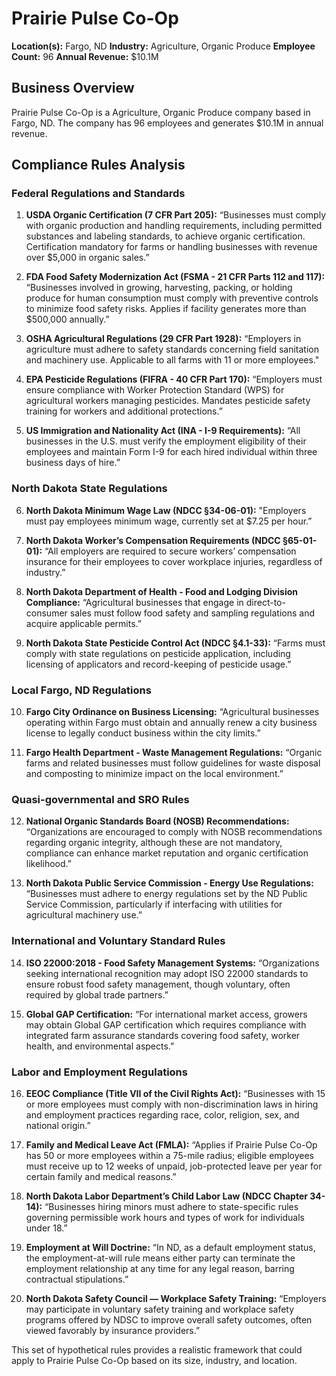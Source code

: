 # Prairie Pulse Co-Op

**Location(s):** Fargo, ND
**Industry:** Agriculture, Organic Produce
**Employee Count:** 96
**Annual Revenue:** $10.1M

## Business Overview

Prairie Pulse Co-Op is a Agriculture, Organic Produce company based in Fargo, ND. The company has 96 employees and generates $10.1M in annual revenue.



## Compliance Rules Analysis

### Federal Regulations and Standards

1. **USDA Organic Certification (7 CFR Part 205):** “Businesses must comply with organic production and handling requirements, including permitted substances and labeling standards, to achieve organic certification. Certification mandatory for farms or handling businesses with revenue over $5,000 in organic sales.”

2. **FDA Food Safety Modernization Act (FSMA - 21 CFR Parts 112 and 117):** “Businesses involved in growing, harvesting, packing, or holding produce for human consumption must comply with preventive controls to minimize food safety risks. Applies if facility generates more than $500,000 annually.”

3. **OSHA Agricultural Regulations (29 CFR Part 1928):** “Employers in agriculture must adhere to safety standards concerning field sanitation and machinery use. Applicable to all farms with 11 or more employees."

4. **EPA Pesticide Regulations (FIFRA - 40 CFR Part 170):** “Employers must ensure compliance with Worker Protection Standard (WPS) for agricultural workers managing pesticides. Mandates pesticide safety training for workers and additional protections.”

5. **US Immigration and Nationality Act (INA - I-9 Requirements):** “All businesses in the U.S. must verify the employment eligibility of their employees and maintain Form I-9 for each hired individual within three business days of hire.”

### North Dakota State Regulations

6. **North Dakota Minimum Wage Law (NDCC §34-06-01):** "Employers must pay employees minimum wage, currently set at $7.25 per hour.”

7. **North Dakota Worker’s Compensation Requirements (NDCC §65-01-01):** “All employers are required to secure workers’ compensation insurance for their employees to cover workplace injuries, regardless of industry.”

8. **North Dakota Department of Health - Food and Lodging Division Compliance:** “Agricultural businesses that engage in direct-to-consumer sales must follow food safety and sampling regulations and acquire applicable permits.”

9. **North Dakota State Pesticide Control Act (NDCC §4.1-33):** “Farms must comply with state regulations on pesticide application, including licensing of applicators and record-keeping of pesticide usage.”

### Local Fargo, ND Regulations

10. **Fargo City Ordinance on Business Licensing:** “Agricultural businesses operating within Fargo must obtain and annually renew a city business license to legally conduct business within the city limits.”

11. **Fargo Health Department - Waste Management Regulations:** “Organic farms and related businesses must follow guidelines for waste disposal and composting to minimize impact on the local environment.”

### Quasi-governmental and SRO Rules

12. **National Organic Standards Board (NOSB) Recommendations:** “Organizations are encouraged to comply with NOSB recommendations regarding organic integrity, although these are not mandatory, compliance can enhance market reputation and organic certification likelihood.”

13. **North Dakota Public Service Commission - Energy Use Regulations:** “Businesses must adhere to energy regulations set by the ND Public Service Commission, particularly if interfacing with utilities for agricultural machinery use.”

### International and Voluntary Standard Rules

14. **ISO 22000:2018 - Food Safety Management Systems:** “Organizations seeking international recognition may adopt ISO 22000 standards to ensure robust food safety management, though voluntary, often required by global trade partners.”

15. **Global GAP Certification:** “For international market access, growers may obtain Global GAP certification which requires compliance with integrated farm assurance standards covering food safety, worker health, and environmental aspects.”

### Labor and Employment Regulations

16. **EEOC Compliance (Title VII of the Civil Rights Act):** “Businesses with 15 or more employees must comply with non-discrimination laws in hiring and employment practices regarding race, color, religion, sex, and national origin.”

17. **Family and Medical Leave Act (FMLA):** “Applies if Prairie Pulse Co-Op has 50 or more employees within a 75-mile radius; eligible employees must receive up to 12 weeks of unpaid, job-protected leave per year for certain family and medical reasons.”

18. **North Dakota Labor Department’s Child Labor Law (NDCC Chapter 34-14):** “Businesses hiring minors must adhere to state-specific rules governing permissible work hours and types of work for individuals under 18.”

19. **Employment at Will Doctrine:** “In ND, as a default employment status, the employment-at-will rule means either party can terminate the employment relationship at any time for any legal reason, barring contractual stipulations.”

20. **North Dakota Safety Council — Workplace Safety Training:** “Employers may participate in voluntary safety training and workplace safety programs offered by NDSC to improve overall safety outcomes, often viewed favorably by insurance providers.”

This set of hypothetical rules provides a realistic framework that could apply to Prairie Pulse Co-Op based on its size, industry, and location.
